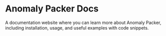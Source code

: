 # Anomaly Packer Docs

A documentation website where you can learn more about Anomaly Packer, including installation, usage, and useful examples with code snippets.

